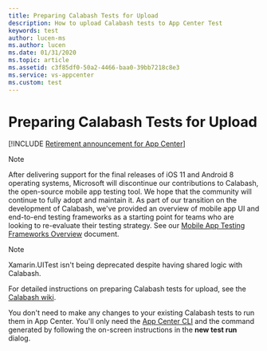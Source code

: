 ```yaml
---
title: Preparing Calabash Tests for Upload
description: How to upload Calabash tests to App Center Test
keywords: test 
author: lucen-ms
ms.author: lucen
ms.date: 01/31/2020
ms.topic: article
ms.assetid: c3f85df0-50a2-4466-baa0-39bb7218c8e3
ms.service: vs-appcenter
ms.custom: test
---
```


# Preparing Calabash Tests for Upload
[!INCLUDE [Retirement announcement for App Center](../../../includes/retirement.md)]

> [!NOTE]
> After delivering support for the final releases of iOS 11 and Android 8 operating systems, Microsoft will discontinue our contributions to Calabash, the open-source mobile app testing tool. We hope that the community will continue to fully adopt and maintain it. As part of our transition on the development of Calabash, we've provided an overview of mobile app UI and end-to-end testing frameworks as a starting point for teams who are looking to re-evaluate their testing strategy. See our [Mobile App Testing Frameworks Overview](/appcenter/migration/test-cloud/frameworks) document.

> [!NOTE]
> Xamarin.UITest isn't being deprecated despite having shared logic with Calabash.

For detailed instructions on preparing Calabash tests for upload, see the [Calabash wiki](https://github.com/calabash/calabash-ios/wiki).

You don't need to make any changes to your existing Calabash tests to run them in App Center. You'll only need the [App Center CLI](~/cli/index.md) and the command generated by following the on-screen instructions in the **new test run** dialog.
